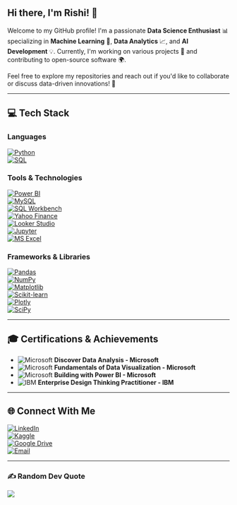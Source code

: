 ## Hi there, I'm Rishi! 👋

Welcome to my GitHub profile! I'm a passionate **Data Science Enthusiast** 📊 specializing in **Machine Learning** 🤖, **Data Analytics** 📈, and **AI Development** 💡. Currently, I'm working on various projects 🚀 and contributing to open-source software 🌍.

Feel free to explore my repositories and reach out if you'd like to collaborate or discuss data-driven innovations! 💬

---

## 💻 Tech Stack  

### **Languages**  
[![Python](https://img.shields.io/badge/python-3670A0?style=for-the-badge&logo=python&logoColor=ffdd54)](https://www.python.org/)  
[![SQL](https://img.shields.io/badge/SQL-%2307405e.svg?style=for-the-badge&logo=sqlite&logoColor=white)](https://www.w3schools.com/sql/)  

### **Tools & Technologies**  
[![Power BI](https://img.shields.io/badge/Power%20BI-F2C811?style=for-the-badge&logo=power-bi&logoColor=black)](https://powerbi.microsoft.com/)  
[![MySQL](https://img.shields.io/badge/MySQL-4479A1.svg?style=for-the-badge&logo=mysql&logoColor=white)](https://www.mysql.com/)  
[![SQL Workbench](https://img.shields.io/badge/SQL%20Workbench-%230074C6.svg?style=for-the-badge&logo=mysql&logoColor=white)](https://dev.mysql.com/doc/workbench/en/)  
[![Yahoo Finance](https://img.shields.io/badge/Yahoo%20Finance-6001D2.svg?style=for-the-badge&logo=yahoo&logoColor=white)](https://finance.yahoo.com/)  
[![Looker Studio](https://img.shields.io/badge/Looker%20Studio-4285F4.svg?style=for-the-badge&logo=google&logoColor=white)](https://lookerstudio.google.com/)  
[![Jupyter](https://img.shields.io/badge/Jupyter-%23F37626.svg?style=for-the-badge&logo=jupyter&logoColor=white)](https://jupyter.org/)  
[![MS Excel](https://img.shields.io/badge/MS%20Excel-217346?style=for-the-badge&logo=microsoft-excel&logoColor=white)](https://www.microsoft.com/en-us/microsoft-365/excel)  

### **Frameworks & Libraries**  
[![Pandas](https://img.shields.io/badge/Pandas-%23150458.svg?style=for-the-badge&logo=pandas&logoColor=white)](https://pandas.pydata.org/)  
[![NumPy](https://img.shields.io/badge/NumPy-%23013243.svg?style=for-the-badge&logo=numpy&logoColor=white)](https://numpy.org/)  
[![Matplotlib](https://img.shields.io/badge/Matplotlib-%23F37626.svg?style=for-the-badge&logo=python&logoColor=white)](https://matplotlib.org/)  
[![Scikit-learn](https://img.shields.io/badge/Scikit--learn-%23F7931E.svg?style=for-the-badge&logo=scikit-learn&logoColor=white)](https://scikit-learn.org/)  
[![Plotly](https://img.shields.io/badge/Plotly-%233F4F75.svg?style=for-the-badge&logo=plotly&logoColor=white)](https://plotly.com/)  
[![SciPy](https://img.shields.io/badge/SciPy-%230C55A5.svg?style=for-the-badge&logo=scipy&logoColor=white)](https://scipy.org/)  

---

## 🎓 Certifications & Achievements  

- ![Microsoft](https://img.shields.io/badge/Microsoft-%230078D4.svg?style=flat-square&logo=microsoft&logoColor=white) **Discover Data Analysis - Microsoft**  
- ![Microsoft](https://img.shields.io/badge/Microsoft-%230078D4.svg?style=flat-square&logo=microsoft&logoColor=white) **Fundamentals of Data Visualization - Microsoft**  
- ![Microsoft](https://img.shields.io/badge/Microsoft-%230078D4.svg?style=flat-square&logo=microsoft&logoColor=white) **Building with Power BI - Microsoft**  
- ![IBM](https://img.shields.io/badge/IBM-%23000000.svg?style=flat-square&logo=ibm&logoColor=white) **Enterprise Design Thinking Practitioner - IBM**  

---

## 🌐 Connect With Me  
[![LinkedIn](https://img.shields.io/badge/LinkedIn-%230077B5.svg?style=for-the-badge&logo=linkedin&logoColor=white)](https://www.linkedin.com/in/rishi-datascience/)  
[![Kaggle](https://img.shields.io/badge/Kaggle-%23020f48.svg?style=for-the-badge&logo=kaggle&logoColor=white)](https://www.kaggle.com/rishigupta61)  
[![Google Drive](https://img.shields.io/badge/Achievements-%234285F4.svg?style=for-the-badge&logo=google-drive&logoColor=white)](https://drive.google.com/drive/folders/1LfqdQlWnnIFAv0f30_DmBdhvAN6Lqjkr?usp=sharing)  
[![Email](https://img.shields.io/badge/Email-D14836?style=for-the-badge&logo=gmail&logoColor=white)](mailto:rishigupta_official@hotmail.com)  

---

### ✍️ Random Dev Quote  
![](https://quotes-github-readme.vercel.app/api?type=horizontal&theme=gruvbox)
